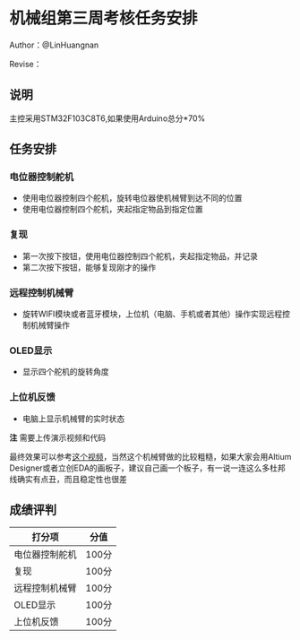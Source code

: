 # 机械组第三周考核任务安排

Author：@LinHuangnan

Revise：

## 说明
主控采用STM32F103C8T6,如果使用Arduino总分*70%

## 任务安排
### 电位器控制舵机
- 使用电位器控制四个舵机，旋转电位器使机械臂到达不同的位置
- 使用电位器控制四个舵机，夹起指定物品到指定位置

### 复现
- 第一次按下按钮，使用电位器控制四个舵机，夹起指定物品，并记录
- 第二次按下按钮，能够复现刚才的操作

### 远程控制机械臂
- 旋转WIFI模块或者蓝牙模块，上位机（电脑、手机或者其他）操作实现远程控制机械臂操作

### OLED显示
- 显示四个舵机的旋转角度

### 上位机反馈
- 电脑上显示机械臂的实时状态

**注** 需要上传演示视频和代码

最终效果可以参考[这个视频](https://www.bilibili.com/video/BV16e4y1Y77M?share_source=copy_web&vd_source=34ed110d766ac5910b35ccc9afedda6e)，当然这个机械臂做的比较粗糙，如果大家会用Altium Designer或者立创EDA的画板子，建议自己画一个板子，有一说一连这么多杜邦线确实有点丑，而且稳定性也很差

## 成绩评判
| 打分项 | 分值 |
| ---- | ---- | 
| 电位器控制舵机 | 100分 |
| 复现 | 100分 |
| 远程控制机械臂 | 100分 |
| OLED显示 | 100分 |
| 上位机反馈 | 100分 |

